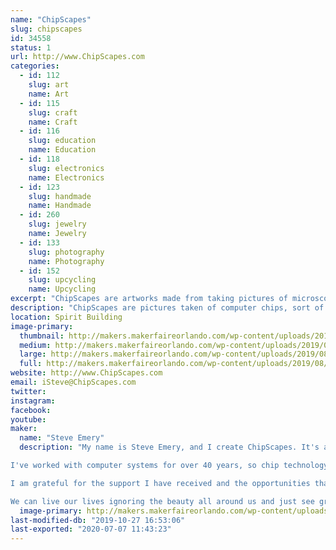 ```yaml
---
name: "ChipScapes"
slug: chipscapes
id: 34558
status: 1
url: http://www.ChipScapes.com
categories:
  - id: 112
    slug: art
    name: Art
  - id: 115
    slug: craft
    name: Craft
  - id: 116
    slug: education
    name: Education
  - id: 118
    slug: electronics
    name: Electronics
  - id: 123
    slug: handmade
    name: Handmade
  - id: 260
    slug: jewelry
    name: Jewelry
  - id: 133
    slug: photography
    name: Photography
  - id: 152
    slug: upcycling
    name: Upcycling
excerpt: "ChipScapes are artworks made from taking pictures of microscopic computer chips. By using special lighting and angles, bright colors are created to make interesting art. ChipScapes include the chip images, history of the chips, and the actual chips themselves. My jewelry sometimes uses upcycled old electronic parts, sometimes my ChipScapes artwork (see below), and sometimes both. SteamTronix borrows from Steam Punk, Cyber Punk, and Art Deco styles. I enjoy the creative process and love to share technology. Art speaks all languages, even binary. Explore www.ChipScapes.com to learn more."
description: "ChipScapes are pictures taken of computer chips, sort of microscopic chip landscapes, or ChipScapes for short. The artwork is created by photographing a silicon computer chip using a microscope and special lighting. Silicon is a silvery gray element and not very exciting to look at. The colors in ChipScapes come from a process I use that creates a prism effect derived from special lighting that takes advantage of the layered manufacturing process of computer chips. I use different lighting, angles, and the prism effect of chips to create colorful images of an otherwise boring gray chip. I use mostly vintage microprocessor and memory chips from the 1970s and 1980s. In addition to the artwork and the chip, I also include stories about the history and importance of the chips. I use shadow box frames , canvas, and jewelry frames. My artworks are in museums around the world."
location: Spirit Building
image-primary:
  thumbnail: http://makers.makerfaireorlando.com/wp-content/uploads/2019/08/EA821A96-9371-48CF-9D39-7308E26D33D1-150x150.jpeg
  medium: http://makers.makerfaireorlando.com/wp-content/uploads/2019/08/EA821A96-9371-48CF-9D39-7308E26D33D1-169x300.jpeg
  large: http://makers.makerfaireorlando.com/wp-content/uploads/2019/08/EA821A96-9371-48CF-9D39-7308E26D33D1.jpeg
  full: http://makers.makerfaireorlando.com/wp-content/uploads/2019/08/EA821A96-9371-48CF-9D39-7308E26D33D1.jpeg
website: http://www.ChipScapes.com
email: iSteve@ChipScapes.com
twitter: 
instagram: 
facebook: 
youtube: 
maker:
  name: "Steve Emery"
  description: "My name is Steve Emery, and I create ChipScapes. It's a digital art form based on computer chips. 

I've worked with computer systems for over 40 years, so chip technology is something I'm familiar with, but I'm by no means an expert. ChipScapes came about as a confluence of hobbies. I am a collector of vintage computer chips, and I am an avid photographer. I had a challenge communicating my fascination with chips with my family and friends. These funny bug-like devices couldn't tell their own stories :)  I began taking pictures of these microscopic chips, framing the chips with their photographs, and writing stories about them. I found art to be the communication vehicle I needed. To me, the sharing of stories, the art, and the beauty is what ChipScapes are all about. It is about preserving these chips, which today are being ground up and melted for their precious metals. I love the creation stories, the marketing challenges, and the corporate intrigue that swirled around them. 

I am grateful for the support I have received and the opportunities that I have been given. I could never have guessed where my artworks would find homes. However, I currently have patrons in over 20 countries, world-class companies have commissioned pieces, and very prestigious museums have collected my artwork. 

We can live our lives ignoring the beauty all around us and just see gray, but I choose to seek out beauty and share it with others. I hope to inspire people to find the art in all that they do. After all, even in the coldness of technology, we can find beauty, if we just look for it."
  image-primary: http://makers.makerfaireorlando.com/wp-content/uploads/2019/08/Steve-Winter-Park-Magazine_Smiling.jpg
last-modified-db: "2019-10-27 16:53:06"
last-exported: "2020-07-07 11:43:23"
---
```

